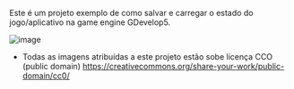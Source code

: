 Este é um projeto exemplo de como salvar e carregar o estado do jogo/aplicativo na game engine GDevelop5.


![image](https://user-images.githubusercontent.com/106088696/172077691-3b4077ea-a200-468d-9450-17080a3b6bba.png)
* Todas as imagens atribuídas a este projeto estão sobe licença CCO (public domain) https://creativecommons.org/share-your-work/public-domain/cc0/
